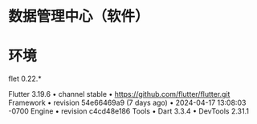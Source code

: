 # 数据管理中心（软件）




# 环境

flet 0.22.*

Flutter 3.19.6 • channel stable •
https://github.com/flutter/flutter.git
Framework • revision 54e66469a9 (7 days ago) •
2024-04-17 13:08:03 -0700
Engine • revision c4cd48e186
Tools • Dart 3.3.4 • DevTools 2.31.1

